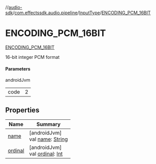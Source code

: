 //[audio-sdk](../../../../index.md)/[com.effectssdk.audio.pipeline](../../index.md)/[InputType](../index.md)/[ENCODING_PCM_16BIT](index.md)

# ENCODING_PCM_16BIT

[ENCODING_PCM_16BIT](index.md)

16-bit integer PCM format

#### Parameters

androidJvm

| | |
|---|---|
| code | 2 |

## Properties

| Name | Summary |
|---|---|
| [name](../../-latency-mode/-p-l-a-y-b-a-c-k/index.md#-372974862%2FProperties%2F1159088794) | [androidJvm]<br>val [name](../../-latency-mode/-p-l-a-y-b-a-c-k/index.md#-372974862%2FProperties%2F1159088794): [String](https://kotlinlang.org/api/core/kotlin-stdlib/kotlin/-string/index.html) |
| [ordinal](../../-latency-mode/-p-l-a-y-b-a-c-k/index.md#-739389684%2FProperties%2F1159088794) | [androidJvm]<br>val [ordinal](../../-latency-mode/-p-l-a-y-b-a-c-k/index.md#-739389684%2FProperties%2F1159088794): [Int](https://kotlinlang.org/api/core/kotlin-stdlib/kotlin/-int/index.html) |